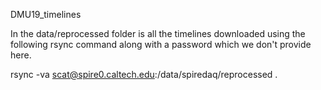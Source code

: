 DMU19_timelines

In the data/reprocessed folder is all the timelines downloaded using the following rsync command along with a password which we don't provide here.

rsync -va  scat@spire0.caltech.edu:/data/spiredaq/reprocessed . 
